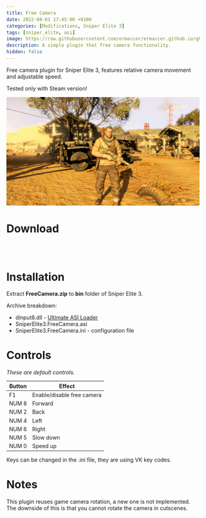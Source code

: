 ```yaml
---
title: Free Camera
date: 2022-08-01 17:45:00 +0100
categories: [Modifications, Sniper Elite 3]
tags: [sniper_elite, asi]   
image: https://raw.githubusercontent.com/ermaccer/ermaccer.github.io/gh-pages/assets/mods/se3/freecam/1.jpg
description: A simple plugin that free camera functionality.
hidden: false
---
```


Free camera plugin for Sniper Elite 3, features relative camera movement and adjustable speed.

<div class="alert bg-dark">
    Tested only with Steam version!
</div>


![Preview](https://raw.githubusercontent.com/ermaccer/ermaccer.github.io/gh-pages/assets/mods/se3/freecam/1.jpg)

# Download

<a class="btn btn-block btn-dark bg-dark text-gray btn-lg" style="color: white;" href="https://github.com/ermaccer/SniperElite3.FreeCamera/releases/latest/download/FreeCamera.zip" role="button">
<i class="fas fa-download"></i>
Download
</a>
<br>
<a class="btn btn-block btn-dark bg-dark text-gray btn-lg" style="color: white;" href="https://github.com/ermaccer/SniperElite3.FreeCamera/" role="button">
<i class="fab fa-github"></i>
Source
</a>


# Installation 

Extract **FreeCamera.zip** to **bin** folder of Sniper Elite 3.

Archive breakdown:

 - dinput8.dll - [Ultimate ASI Loader](https://github.com/ThirteenAG/Ultimate-ASI-Loader/)
 - SniperElite3.FreeCamera.asi 
 - SniperElite3.FreeCamera.ini - configuration file



# Controls

*These are default controls.*

| Button | Effect |
| --- | --- |
| F1 | Enable/disable free camera|
| NUM 8 | Forward|
| NUM 2 | Back |
| NUM 4 | Left |
| NUM 6 | Right |
| NUM 5 | Slow down |
| NUM 0 | Speed up|

Keys can be changed in the .ini file, they are using VK key codes.

# Notes
This plugin reuses game camera rotation, a new one is not implemented. The downside of this is that you cannot rotate the camera in cutscenes.
